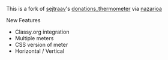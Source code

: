 
This is a fork of [sejtraav](https://www.drupal.org/u/sejtraav)'s  [donations_thermometer](https://www.drupal.org/project/donations_thermometer) via [nazarioa](https://github.com/nazarioa)

New Features
- Classy.org integration
- Multiple meters
- CSS version of meter
- Horizontal / Vertical   
